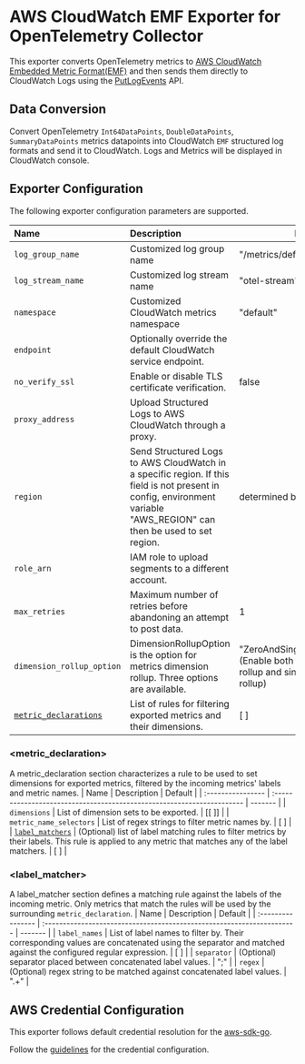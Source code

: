 # AWS CloudWatch EMF Exporter for OpenTelemetry Collector

This exporter converts OpenTelemetry metrics to 
[AWS CloudWatch Embedded Metric Format(EMF)](https://docs.aws.amazon.com/AmazonCloudWatch/latest/monitoring/CloudWatch_Embedded_Metric_Format_Specification.html)
and then sends them directly to CloudWatch Logs using the 
[PutLogEvents](https://docs.aws.amazon.com/AmazonCloudWatchLogs/latest/APIReference/API_PutLogEvents.html) API.

## Data Conversion
Convert OpenTelemetry ```Int64DataPoints```, ```DoubleDataPoints```, ```SummaryDataPoints``` metrics datapoints into CloudWatch ```EMF``` structured log formats and send it to CloudWatch. Logs and Metrics will be displayed in CloudWatch console.

## Exporter Configuration

The following exporter configuration parameters are supported.

| Name              | Description                                                            | Default |
| :---------------- | :--------------------------------------------------------------------- | ------- |
| `log_group_name`  | Customized log group name                                              |"/metrics/default"|
| `log_stream_name` | Customized log stream name                                             |"otel-stream"|
| `namespace`       | Customized CloudWatch metrics namespace                                | "default" |
| `endpoint`        | Optionally override the default CloudWatch service endpoint.           |         |
| `no_verify_ssl`   | Enable or disable TLS certificate verification.                        | false   |
| `proxy_address`   | Upload Structured Logs to AWS CloudWatch through a proxy.              |         |
| `region`          | Send Structured Logs to AWS CloudWatch in a specific region. If this field is not present in config, environment variable "AWS_REGION" can then be used to set region.| determined by metadata |
| `role_arn`        | IAM role to upload segments to a different account.                    |         |
| `max_retries`     | Maximum number of retries before abandoning an attempt to post data.   |    1    |
| `dimension_rollup_option`| DimensionRollupOption is the option for metrics dimension rollup. Three options are available. |"ZeroAndSingleDimensionRollup" (Enable both zero dimension rollup and single dimension rollup)|
| [`metric_declarations`](#metric_declaration) | List of rules for filtering exported metrics and their dimensions. |    [ ]   |

### <metric_declaration>
A metric_declaration section characterizes a rule to be used to set dimensions for exported metrics, filtered by the incoming metrics' labels and metric names.
| Name              | Description                                                            | Default |
| :---------------- | :--------------------------------------------------------------------- | ------- |
| `dimensions`      | List of dimension sets to be exported.                                 |  [[ ]]   |
| `metric_name_selectors` | List of regex strings to filter metric names by.                 |   [ ]    |
| [`label_matchers`](#label_matcher)  | (Optional) list of label matching rules to filter metrics by their labels. This rule is applied to any metric that matches any of the label matchers. |   [ ]    |

### <label_matcher>
A label_matcher section defines a matching rule against the labels of the incoming metric. Only metrics that match the rules will be used by the surrounding `metric_declaration`.
| Name              | Description                                                            | Default |
| :---------------- | :--------------------------------------------------------------------- | ------- |
| `label_names`     | List of label names to filter by. Their corresponding values are concatenated using the separator and matched against the configured regular expression.                             |   [ ]    |
| `separator`       | (Optional) separator placed between concatenated label values.         |   ";"   |
| `regex`           | (Optional) regex string to be matched against concatenated label values. |  ".+"  |


## AWS Credential Configuration

This exporter follows default credential resolution for the 
[aws-sdk-go](https://docs.aws.amazon.com/sdk-for-go/api/index.html).

Follow the [guidelines](https://docs.aws.amazon.com/sdk-for-go/v1/developer-guide/configuring-sdk.html) for the 
credential configuration.